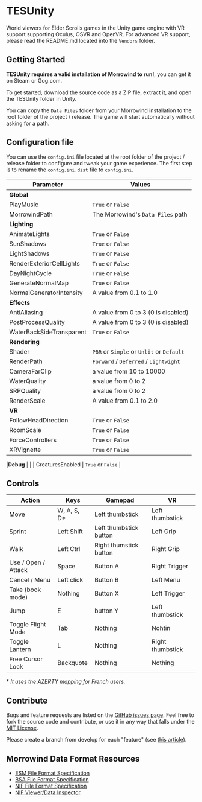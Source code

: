 # TESUnity

World viewers for Elder Scrolls games in the Unity game engine with VR support supporting Oculus, OSVR and OpenVR. For advanced VR support, please read the README.md located into the `Vendors` folder.

## Getting Started

**TESUnity requires a valid installation of Morrowind to run!**, you can get it on Steam or Gog.com.

To get started, download the source code as a ZIP file, extract it, and open the TESUnity folder in Unity.

You can copy the `Data Files` folder from your Morrowind installation to the root folder of the project / release. The game will start automatically without asking for a path.

## Configuration file
You can use the `config.ini` file located at the root folder of the project / release folder to configure and tweak your game experience.
The first step is to rename the `config.ini.dist` file to `config.ini`.


| Parameter | Values |
|-----------|---------|
|**Global** | |
| PlayMusic  | `True` or `False` |
| MorrowindPath | The Morrowind's `Data Files` path |
|**Lighting**| |
| AnimateLights  | `True` or `False` |
| SunShadows  | `True` or `False` |
| LightShadows  | `True` or `False` |
| RenderExteriorCellLights | `True` or `False` |
| DayNightCycle | `True` or `False` |
| GenerateNormalMap | `True` or `False` |
| NormalGeneratorIntensity | A value from 0.1 to 1.0 |
|**Effects** | |
| AntiAliasing |  A value from 0 to 3 (0 is disabled) | 
| PostProcessQuality | A value from 0 to 3 (0 is disabled) | 
| WaterBackSideTransparent | `True` or `False` |
|**Rendering** | |
| Shader  | `PBR` or `Simple` or `Unlit` or `Default` |
| RenderPath  | `Forward` / `Deferred` / `Lightwight` |
| CameraFarClip | a value from 10 to 10000 |
| WaterQuality | a value from 0 to 2 |
| SRPQuality | a value from 0 to 2 |
| RenderScale | A value from 0.1 to 2.0 | 
|**VR** | |
| FollowHeadDirection | `True` or `False` |
| RoomScale | `True` or `False` |
| ForceControllers | `True` or `False` |
| XRVignette | `True` or `False` |

|**Debug** | |
| CreaturesEnabled | `True` or `False` |

## Controls
| Action | Keys | Gamepad | VR |
|--------|------|---------|----|
| Move | W, A, S, D* | Left thumbstick | Left thumbstick |
| Sprint | Left Shift | Left thumbstick button | Left Grip |
| Walk | Left Ctrl | Right thumstick button | Right Grip |
| Use / Open / Attack | Space | Button A | Right Trigger |
| Cancel / Menu | Left click | Button B | Left Menu |
| Take (book mode) | Nothing | Button X | Left Trigger |
| Jump | E | button Y | Left thumbstick |
| Toggle Flight Mode | Tab | Nothing | Nohtin |
| Toggle Lantern | L | Nothing | Right thumbstick |
| Free Cursor Lock | Backquote | Nothing | Nothing |

\* *It uses the AZERTY mapping for French users.*

## Contribute

Bugs and feature requests are listed on the [GitHub issues page](https://github.com/ColeDeanShepherd/TESUnity/issues). Feel free to fork the source code and contribute, or use it in any way that falls under the [MIT License](https://github.com/ColeDeanShepherd/TESUnity/blob/master/LICENSE.txt).

Please create a branch from develop for each "feature" (see [this article](http://nvie.com/posts/a-successful-git-branching-model/)).


Morrowind Data Format Resources
-------------------------------

* [ESM File Format Specification](http://www.mwmythicmods.com/argent/tech/es_format.html)
* [BSA File Format Specification](http://www.uesp.net/wiki/Tes3Mod:BSA_File_Format)
* [NIF File Format Specification](https://github.com/niftools/nifxml/blob/develop/nif.xml)
* [NIF Viewer/Data Inspector](https://github.com/niftools/nifskope)